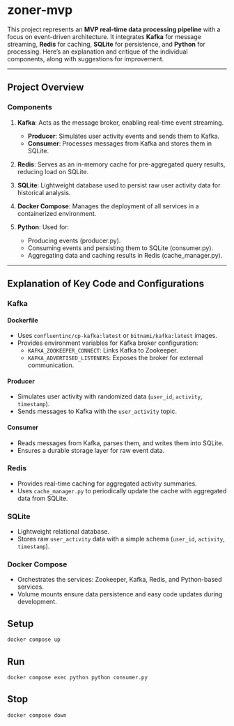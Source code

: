 # zoner-mvp

This project represents an **MVP real-time data processing pipeline** with a focus on event-driven architecture. It integrates **Kafka** for message streaming, **Redis** for caching, **SQLite** for persistence, and **Python** for processing. Here’s an explanation and critique of the individual components, along with suggestions for improvement.

---

## **Project Overview**

### **Components**
1. **Kafka**: Acts as the message broker, enabling real-time event streaming.
   - **Producer**: Simulates user activity events and sends them to Kafka.
   - **Consumer**: Processes messages from Kafka and stores them in SQLite.

2. **Redis**: Serves as an in-memory cache for pre-aggregated query results, reducing load on SQLite.

3. **SQLite**: Lightweight database used to persist raw user activity data for historical analysis.

4. **Docker Compose**: Manages the deployment of all services in a containerized environment.

5. **Python**: Used for:
   - Producing events (producer.py).
   - Consuming events and persisting them to SQLite (consumer.py).
   - Aggregating data and caching results in Redis (cache_manager.py).

---

## **Explanation of Key Code and Configurations**

### **Kafka**
#### **Dockerfile**
- Uses `confluentinc/cp-kafka:latest` or `bitnami/kafka:latest` images.
- Provides environment variables for Kafka broker configuration:
  - `KAFKA_ZOOKEEPER_CONNECT`: Links Kafka to Zookeeper.
  - `KAFKA_ADVERTISED_LISTENERS`: Exposes the broker for external communication.

#### **Producer**
- Simulates user activity with randomized data (`user_id`, `activity`, `timestamp`).
- Sends messages to Kafka with the `user_activity` topic.

#### **Consumer**
- Reads messages from Kafka, parses them, and writes them into SQLite.
- Ensures a durable storage layer for raw event data.

### **Redis**
- Provides real-time caching for aggregated activity summaries.
- Uses `cache_manager.py` to periodically update the cache with aggregated data from SQLite.

### **SQLite**
- Lightweight relational database.
- Stores raw `user_activity` data with a simple schema (`user_id`, `activity`, `timestamp`).

### **Docker Compose**
- Orchestrates the services: Zookeeper, Kafka, Redis, and Python-based services.
- Volume mounts ensure data persistence and easy code updates during development.

## Setup

```bash
docker compose up
```

## Run

```bash
docker compose exec python python consumer.py
```

## Stop

```bash
docker compose down
```
